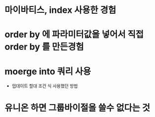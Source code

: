 # 마이바티스, index 사용한 경험

# order by 에 파라미터값을 넣어서 직접 order by 를 만든경험

# moerge into 쿼리 사용
- 업데이트 할대 조건 식 사용했던 방법

# 유니온 하면 그룹바이절을 쓸수 없다는 것
